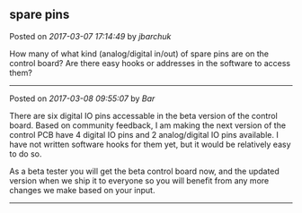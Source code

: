 ## spare pins
Posted on *2017-03-07 17:14:49* by *jbarchuk*

How many of what kind (analog/digital in/out) of spare pins are on the control board?
Are there easy hooks or addresses in the software to access them?

---

Posted on *2017-03-08 09:55:07* by *Bar*

There are six digital IO pins accessable in the beta version of the control board. Based on community feedback, I am making the next version of the control PCB have 4 digital IO pins and 2 analog/digital IO pins available. I have not written software hooks for them yet, but it would be relatively easy to do so.

As a beta tester you will get the beta control board now, and the updated version when we ship it to everyone so you will benefit from any more changes we make based on your input.

---

